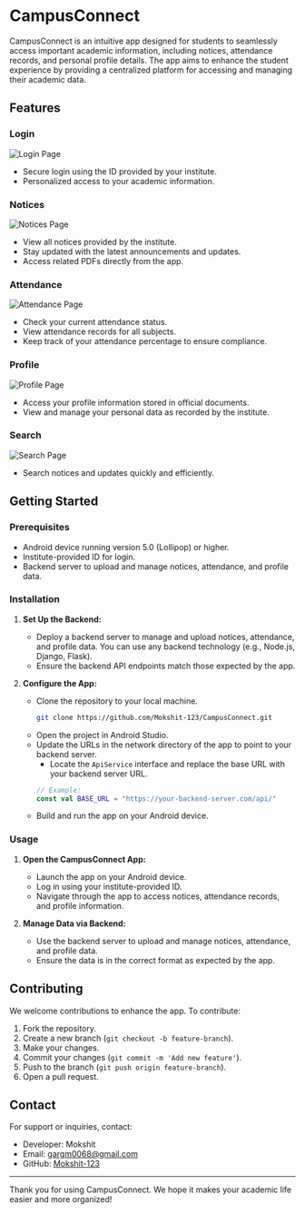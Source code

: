 # CampusConnect

CampusConnect is an intuitive app designed for students to seamlessly access important academic information, including notices, attendance records, and personal profile details. The app aims to enhance the student experience by providing a centralized platform for accessing and managing their academic data.

## Features

### Login
![Login Page](https://github.com/Mokshit-123/StudentCentral/blob/master/samples/loginPage.png)
- Secure login using the ID provided by your institute.
- Personalized access to your academic information.

### Notices
![Notices Page](https://github.com/Mokshit-123/StudentCentral/blob/master/samples/noticesPage.png)
- View all notices provided by the institute.
- Stay updated with the latest announcements and updates.
- Access related PDFs directly from the app.

### Attendance
![Attendance Page](https://github.com/Mokshit-123/StudentCentral/blob/master/samples/attendancePage.png)
- Check your current attendance status.
- View attendance records for all subjects.
- Keep track of your attendance percentage to ensure compliance.

### Profile
![Profile Page](https://github.com/Mokshit-123/StudentCentral/blob/master/samples/profilePage.png)
- Access your profile information stored in official documents.
- View and manage your personal data as recorded by the institute.

### Search
![Search Page](https://github.com/Mokshit-123/StudentCentral/blob/master/samples/searchPage.png)
- Search notices and updates quickly and efficiently.

## Getting Started

### Prerequisites
- Android device running version 5.0 (Lollipop) or higher.
- Institute-provided ID for login.
- Backend server to upload and manage notices, attendance, and profile data.

### Installation
1. **Set Up the Backend:**
   - Deploy a backend server to manage and upload notices, attendance, and profile data. You can use any backend technology (e.g., Node.js, Django, Flask).
   - Ensure the backend API endpoints match those expected by the app.

2. **Configure the App:**
   - Clone the repository to your local machine.
     ```bash
     git clone https://github.com/Mokshit-123/CampusConnect.git
     ```
   - Open the project in Android Studio.
   - Update the URLs in the network directory of the app to point to your backend server.
     - Locate the `ApiService` interface and replace the base URL with your backend server URL.
     ```kotlin
     // Example:
     const val BASE_URL = "https://your-backend-server.com/api/"
     ```
   - Build and run the app on your Android device.

### Usage
1. **Open the CampusConnect App:**
   - Launch the app on your Android device.
   - Log in using your institute-provided ID.
   - Navigate through the app to access notices, attendance records, and profile information.

2. **Manage Data via Backend:**
   - Use the backend server to upload and manage notices, attendance, and profile data.
   - Ensure the data is in the correct format as expected by the app.

## Contributing
We welcome contributions to enhance the app. To contribute:
1. Fork the repository.
2. Create a new branch (`git checkout -b feature-branch`).
3. Make your changes.
4. Commit your changes (`git commit -m 'Add new feature'`).
5. Push to the branch (`git push origin feature-branch`).
6. Open a pull request.

## Contact
For support or inquiries, contact:
- Developer: Mokshit
- Email: gargm0068@gmail.com
- GitHub: [Mokshit-123](https://github.com/Mokshit-123)

---

Thank you for using CampusConnect. We hope it makes your academic life easier and more organized!

